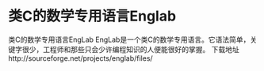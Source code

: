 # 类C的数学专用语言Englab
类C的数学专用语言EngLab
EngLab是一个类C的数学专用语言。它语法简单，关键字很少，工程师和那些只会少许编程知识的人便能很好的掌握。
下载地址http://sourceforge.net/projects/englab/files/










